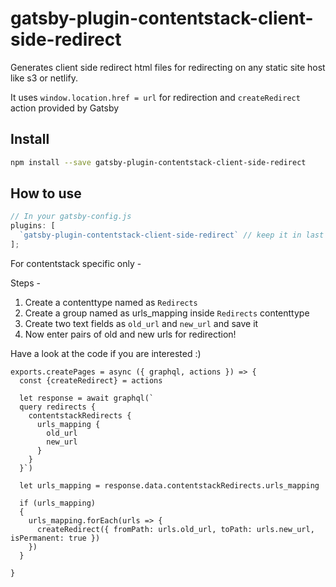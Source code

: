 # gatsby-plugin-contentstack-client-side-redirect

Generates client side redirect html files for redirecting on any static site host like s3 or netlify.

It uses `window.location.href = url` for redirection and `createRedirect` action provided by Gatsby

## Install

```sh
npm install --save gatsby-plugin-contentstack-client-side-redirect
```

## How to use

```js
// In your gatsby-config.js
plugins: [
  `gatsby-plugin-contentstack-client-side-redirect` // keep it in last in list
];
```

For contentstack specific only -

Steps - 

  1. Create a contenttype named as `Redirects`
  2. Create a group named as urls_mapping inside `Redirects` contenttype
  3. Create two text fields as `old_url` and `new_url` and save it
  4. Now enter pairs of old and new urls for redirection!

Have a look at the code if you are interested :)

```
exports.createPages = async ({ graphql, actions }) => {
  const {createRedirect} = actions
  
  let response = await graphql(`
  query redirects {
    contentstackRedirects {
      urls_mapping {
        old_url
        new_url
      }
    }
  }`)

  let urls_mapping = response.data.contentstackRedirects.urls_mapping
  
  if (urls_mapping)
  {
    urls_mapping.forEach(urls => {
      createRedirect({ fromPath: urls.old_url, toPath: urls.new_url, isPermanent: true })
    })
  }

}

```
